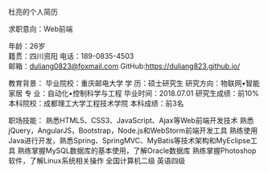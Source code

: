 ﻿杜亮的个人简历

求职意向：Web前端

年龄：26岁              
籍贯：四川资阳
电话：189-0835-4503  
邮箱：duliang0823@foxmail.com
GitHub:https://duliang823.github.io/

教育背景：
毕业院校：重庆邮电大学
学    历：硕士研究生
研究方向：物联网•智能家居
专    业：自动化•控制科学与工程
毕业时间：2018.07.01
研究生成绩：前10%
本科院校：成都理工大学工程技术学院
本科成绩：前3名

职场技能：
熟悉HTML5、CSS3、JavaScript、Ajax等Web前端开发技术
熟悉jQuery，AngularJS，Bootstrap，Node.js和WebStorm前端开发工具
熟练使用Java进行开发，熟悉Spring、SpringMVC、MyBatis等技术架构和MyEclipse工具
熟练掌握MySQL数据库的基本使用，了解Oracle数据库
熟练掌握Photoshop软件，了解Linux系统相关操作
全国计算机二级
英语四级


